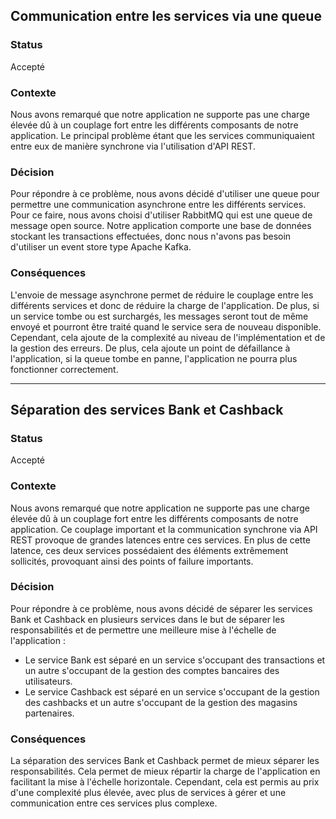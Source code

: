 ## Communication entre les services via une queue

### Status
Accepté

### Contexte
Nous avons remarqué que notre application ne supporte pas une charge élevée dû à un couplage fort entre les différents composants de notre application. Le principal problème étant que les services communiquaient entre eux de manière synchrone via l'utilisation d'API REST.

### Décision
Pour répondre à ce problème, nous avons décidé d'utiliser une queue pour permettre une communication asynchrone entre les différents services. Pour ce faire, nous avons choisi d'utiliser RabbitMQ qui est une queue de message open source. Notre application comporte une base de données stockant les transactions effectuées, donc nous n'avons pas besoin d'utiliser un event store type Apache Kafka.

### Conséquences
L'envoie de message asynchrone permet de réduire le couplage entre les différents services et donc de réduire la charge de l'application. De plus, si un service tombe ou est surchargés, les messages seront tout de même envoyé et pourront être traité quand le service sera de nouveau disponible. Cependant, cela ajoute de la complexité au niveau de l'implémentation et de la gestion des erreurs. De plus, cela ajoute un point de défaillance à l'application, si la queue tombe en panne, l'application ne pourra plus fonctionner correctement.

---

## Séparation des services Bank et Cashback

### Status
Accepté

### Contexte
Nous avons remarqué que notre application ne supporte pas une charge élevée dû à un couplage fort entre les différents composants de notre application. Ce couplage important et la communication synchrone via API REST provoque de grandes latences entre ces services. En plus de cette latence, ces deux services possédaient des éléments extrêmement sollicités, provoquant ainsi des points of failure importants.

### Décision
Pour répondre à ce problème, nous avons décidé de séparer les services Bank et Cashback en plusieurs services dans le but de séparer les responsabilités et de permettre une meilleure mise à l'échelle de l'application :
 - Le service Bank est séparé en un service s'occupant des transactions et un autre s'occupant de la gestion des comptes bancaires des utilisateurs.
 - Le service Cashback est séparé en un service s'occupant de la gestion des cashbacks et un autre s'occupant de la gestion des magasins partenaires.

### Conséquences
La séparation des services Bank et Cashback permet de mieux séparer les responsabilités. Cela permet de mieux répartir la charge de l'application en facilitant la mise à l'échelle horizontale. Cependant, cela est permis au prix d'une complexité plus élevée, avec plus de services à gérer et une communication entre ces services plus complexe.
